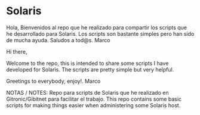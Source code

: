 # Solaris

Hola,
Bienvenidos al repo que he realizado para compartir los scripts que he desarrollado para Solaris.
Los scripts son bastante simples pero han sido de mucha ayuda.
Saludos a tod@s.
Marco

Hi there,

Welcome to the repo, this is intended to share some scripts I have developed for Solaris.
The scripts are pretty simple but very helpful.

Greetings to everybody, enjoy!.
Marco


NOTAS / NOTES:
Repo para scripts de Solaris que he realizado en Gitronic/Gibitnet para facilitar el trabajo.
This repo contains some basic scripts for making things easier when administering some Solaris host.
